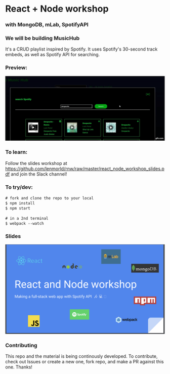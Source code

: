 # React + Node workshop

### with MongoDB, mLab, SpotifyAPI

### We will be building **MusicHub**

It's a CRUD playlist inspired by Spotify. It uses Spotify's 30-second track embeds,
as well as Spotify API for searching.



### Preview:

![Music Hub preview](./screens/preview.gif)


### To learn:
Follow the slides workshop at https://github.com/lenmorld/rnw/raw/master/react_node_workshop_slides.pdf
and join the Slack channel!


### To try/dev:
```
# fork and clone the repo to your local
$ npm install
$ npm start 

# in a 2nd terminal
$ webpack --watch
```


### Slides

[<img src="./react_node_workshop_slides.png">](https://github.com/lenmorld/rnw/raw/master/react_node_workshop_slides.pdf)


### Contributing

This repo and the material is being continously developed. 
To contribute, check out Issues or create a new one, 
fork repo, and make a PR against this one.
Thanks!
